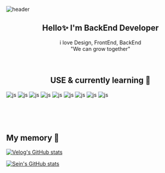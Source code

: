 

![header](https://capsule-render.vercel.app/api?type=waving&color=timeGradient&text=Welcome%20to%20Sein's%20GitHub%20&animation=twinkling&fontSize=35&fontAlignY=40&fontAlign=70&height=250)

<h2 align="center">
Hello✨ I'm BackEnd Developer
</h2>
<div align="center">
i love Design, FrontEnd, BackEnd <br/>

</div>
<div align="center" style=Color="Yellow">
"We can grow together"
</div>

<br/>

<br/>

<h2 align="center">
USE & currently learning 🌱
</h2>

![js](https://img.shields.io/badge/HTML-239120?style=for-the-badge&logo=html5&logoColor=white)
![js](https://img.shields.io/badge/CSS-239120?&style=for-the-badge&logo=css3&logoColor=white)
![js](https://img.shields.io/badge/JavaScript-F7DF1E?style=for-the-badge&logo=JavaScript&logoColor=white)
![js](https://img.shields.io/badge/jQuery-0769AD?style=for-the-badge&logo=jquery&logoColor=white)
![js](https://img.shields.io/badge/Node.js-43853D?style=for-the-badge&logo=node.js&logoColor=white)
![js](https://img.shields.io/badge/React-20232A?style=for-the-badge&logo=react&logoColor=61DAFB)
![js](https://img.shields.io/badge/Java-ED8B00?style=for-the-badge&logo=openjdk&logoColor=white)
![js](https://img.shields.io/badge/Spring-6DB33F?style=for-the-badge&logo=spring&logoColor=white)
![js](https://img.shields.io/badge/MySQL-00000F?style=for-the-badge&logo=mysql&logoColor=white)

<br/>

<br/>

<br/>



## My memory 🤔

<!-- BLOG-POST-LIST:START -->

<!--[![Velog's GitHub stats](https://velog-readme-stats.vercel.app/api?name=tpdls36999)](https://velog.io/@tpdls36999/%EA%B8%B0%EC%B4%88%EC%A7%80%EC%8B%9D) -->
[![Velog's GitHub stats](https://velog-readme-stats.vercel.app/api?name=tpdls36999)](https://velog.io/@tpdls36999/%EB%A6%AC%EC%95%A1%ED%8A%B8-%EA%B8%B0%EC%B4%88%EC%A0%95%EB%A6%AC)

[![Sein's GitHub stats](https://github-readme-stats.vercel.app/api?username=sensen52&include_all_commits=true&theme=nord&hide_border=true&count_private=true)](https://github.com/sensen52/github-readme-stats)




<!-- BLOG-POST-LIST:END -->
<!--
**sensen52/sensen52** is a ✨ _special_ ✨ repository because its `README.md` (this file) appears on your GitHub profile.

Here are some ideas to get you started:

- 🔭 I’m currently working on ...
- 🌱 I’m currently learning ...
- 👯 I’m looking to collaborate on ...
- 🤔 I’m looking for help with ...
- 💬 Ask me about ...
- 📫 How to reach me: ...
- 😄 Pronouns: ...
- ⚡ Fun fact: ...
-->
